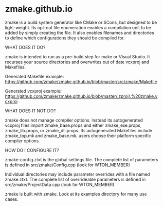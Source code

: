 zmake.github.io
===============

zmake is a build system generator like CMake or SCons, but designed to be light-weight. Its opt-out file enumeration enables a compilation unit to be added by simply creating the file. It also enables filenames and directories to define which configurations they should be compiled for.

WHAT DOES IT DO?

zmake is intended to run as a pre-build step for make or Visual Studio. It recurses your source directories and overwrites out of date vcxproj and Makefiles.

Generated Makefile example: https://github.com/zmake/zmake.github.io/blob/master/src/zmake/Makefile

Generated vcxproj example: https://github.com/zmake/zmake.github.io/blob/master/.zproj/.%20zmake.vcxproj


WHAT DOES IT NOT DO?

zmake does not manage compiler options. Instead its autogenerated vcxproj files import zmake_base.props and either zmake_exe.props, zmake_lib.props, or zmake_dll.props. Its autogenerated Makefiles include zmake_top.mk and zmake_base.mk. users choose their platform specific compiler options.


HOW DO I CONFIGURE IT?

zmake-config.ztxt is the global settings file. The complete list of parameters is defined in src/zmake/Config.cpp (look for WTON_MEMBER)

Individual directories may include parameter overrides with a file named zmake.ztxt. The complete list of overrideable parameters is defined in src/zmake/ProjectData.cpp (look for WTON_MEMBER)

zmake is built with zmake. Look at its examples directory for many use cases.

